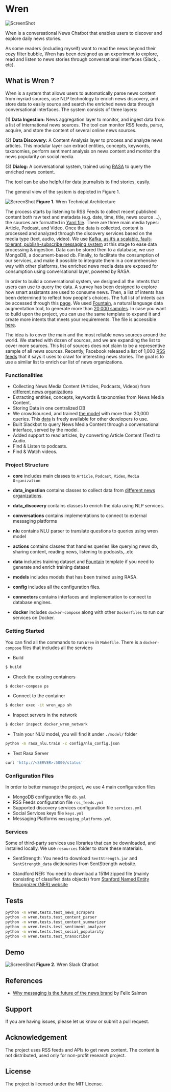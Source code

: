 # Wren

![ScreenShot](/docs/images/wren.jpg)

Wren is a conversational News Chatbot that enables users to discover and explore daily news stories. 

As some readers (including myself) want to read the news beyond their cozy filter bubble, Wren has been designed as an experiment to explore, read and listen to news stories through conversational interfaces (Slack,.. etc). 


## What is Wren ? 

Wren is a system that allows users to automatically parse news content from myriad sources, use NLP technology to enrich news discovery, and store data to easily source and search the enriched news data through conversational interfaces. The system consists of three layers: 

(1) **Data Ingestion:** News aggregation layer to monitor, and ingest data from a list of international news sources. The tool can monitor RSS feeds, parse, acquire, and store the content of several online news sources. 

(2) **Data Discovery:** A Content Analysis layer to process and analyze news articles. This modular layer can extract entities, concepts, keywords, taxonomies, perform sentiment analysis on news content and monitor the news popularity on social media. 

(3) **Dialog:** A conversational system, trained using [RASA](https://github.com/RasaHQ/rasa_nlu) to query the enriched news content.

The tool can be also helpful for data journalists to find stories, easily.

The general view of the system is depicted in Figure 1.

![ScreenShot](/docs/images/wren_news_analytics.png)
**Figure 1.** Wren Technical Architecture 

The process starts by listening to RSS Feeds to collect recent published content both raw text and metadata (e.g. date, time, title, news source …), the sources are formatted in [Yaml file](wren/config/rss_feeds.yml). There are three main media types: Article, Podcast, and Video. Once the data is collected, content is processed and analyzed through the discovery services based on the media type (text, audio, video). We use [Kafka, as it’s a scalable, fault-tolerant, publish-subscribe messaging system](https://www.confluent.io/blog/publishing-apache-kafka-new-york-times/) at this stage to ease data processing & ingestion. Data can be stored then to a database, we use MongoDB, a document-based db. Finally, to facilitate the consumption of our services, and make it possible to integrate them in a comprehensive way with other platforms, the enriched news media data are exposed for consumption using conversational layer, powered by RASA. 

In order to build a conversational system, we designed all the intents that users can use to query the data. A survey has been designed to explore how smart assistants are used to consume news. Then, a list of intents has been determined to reflect how people's choices. The full list of intents can be accessed through this [page](/docs/news_assistant.md). We used [Fountain](https://github.com/tzano/fountain), a natural language data augmentation tool, to generate more than [20,000 samples](/wren/data/wren_training_dataset.json). In case you want to build upon the project, you can use the same template to expand it and create more intents that meets your requirements. The file is accessible [here](/wren/data/wren_training_gen_fountain.yaml). 

The idea is to cover the main and the most reliable news sources around the world. We started with dozen of sources, and we are expanding the list to cover more sources. This list of sources does not claim to be a representive sample of all news sources. Recently, Facebook released a list of 1,000 [RSS feeds](https://fbnewsroomus.files.wordpress.com/2016/05/rss-urls.pdf) that it says it uses to crawl for interesting news stories. The goal is to use a similar list to enrich our list of news organizations.


### Functionalities 
- Collecting News Media Content (Articles, Podcasts, Videos) from [different news organizations](wren/config/rss_feeds.yml)
- Extracting entities, concepts, keywords & taxonomies from News Media Content.
- Storing Data in one centralized DB
- We crowdsourced, and trained [the model](/docs/news_assistant.md) with more than 20,000 queries. This [data](/wren/data/wren_training_dataset.json) is freely available for other developers to use. 
- Built Slackbot to query News Media Content through a conversational interface, served by the model.
- Added support to read articles, by converting Article Content (Text) to Audio. 
- Find & Listen to podcasts.
- Find & Watch videos.  


### Project Structure 
- **core** includes main classes to `Article`, `Podcast`, `Video`, `Media Organization`
- **data_ingestion** contains classes to collect data from [different news organizations](wren/config/rss_feeds.yml).
- **data_discovery** contains classes to enrich the data using NLP services.
- **conversations** contains implementations to connect to external messaging platforms 
- **nlu** contains NLU parser to translate questions to queries using wren model
- **actions** contains classes that handles queries like querying news db, sharing content, reading news, listening to podcasts,..etc
- **data** includes training dataset and [Fountain](http://github.com/tzano/Fountain) template if you need to generate and enrich training dataset
- **models** includes models that has been trained using RASA.
- **config** includes all the configuration files. 
- **connectors** contains interfaces and implementation to connect to database engines.

- **docker** includes `docker-compose` along with other `Dockerfiles` to run our services on Docker.



### Getting Started

You can find all the commands to run `Wren` in `Makefile`. There is a `docker-compose` files that includes all the services

- Build
```bash
$ build
```

- Check the existing containers 
```bash
$ docker-compose ps
```

- Connect to the container
```bash
$ docker exec -it wren_app sh
```

- Inspect servers in the network
```bash
$ docker inspect docker_wren_network
```
- Train your NLU model, you will find it under `./model/` folder
```bash
python -m rasa_nlu.train -c config/nlu_config.json
```

- Test Rasa Server
```bash
curl 'http://<SERVER>:5000/status'
```


### Configuration Files 
In order to better manage the project, we use 4 main configuration files

- MongoDB configuration file `db.yml`
- RSS Feeds configuration file `rss_feeds.yml`
- Supported discovery services configuration file `services.yml`
- Social Services keys file `keys.yml`
- Messaging Platforms `messaging_platforms.yml`


### Services 

Some of third-party services use libraries that can be downloaded, and installed locally. We use `resources` folder to store these materials.

* SentStrength: 
You need to download `SentStrength.jar` and `SentStrength_data` dictionaries from SentStrength website. 
 
* Standford NER: 
You need to download a 151M zipped file (mainly consisting of classifier data objects) from [Stanford Named Entity Recognizer (NER) website](https://nlp.stanford.edu/software/CRF-NER.shtml)


## Tests

```sh
python -m wren.tests.test_news_scrapers
python -m wren.tests.test_content_parser
python -m wren.tests.test_content_summarizer
python -m wren.tests.test_sentiment_analyzer
python -m wren.tests.test_social_popularity
python -m wren.tests.test_transcriber
```

## Demo

![ScreenShot](/docs/images/wren_slack.png)
**Figure 2.** Wren Slack Chatbot

## References
- [Why messaging is the future of the news brand](https://splinternews.com/why-messaging-is-the-future-of-the-news-brand-1793854684) by Felix Salmon

## Support
If you are having issues, please let us know or submit a pull request.

## Acknowledgement
The project uses RSS feeds and APIs to get news content. The content is not distributed, used only for non-profit research project. 

## License
The project is licensed under the MIT License.
